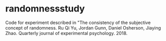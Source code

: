 # randomnessstudy
Code for experiment described in "The consistency of the subjective concept of randomness. Ru Qi Yu, Jordan Gunn, Daniel Osherson, Jiaying Zhao. Quarterly journal of experimental psychology. 2018.
